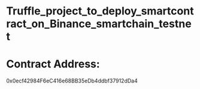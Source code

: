 # Truffle_project_to_deploy_smartcontract_on_Binance_smartchain_testnet

# Contract Address: 
0x0ecf42984F6eC416e68BB35eDb4ddbf37912dDa4
